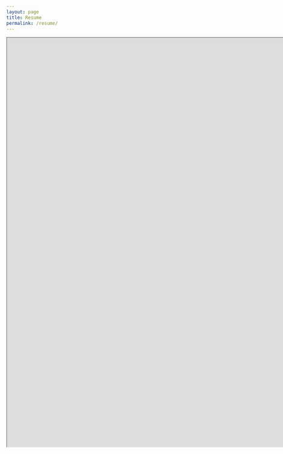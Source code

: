 ```yaml
---
layout: page
title: Resume
permalink: /resume/
---
```


<style type="text/css">
.wrapper {
  max-width: 90%;
}
</style>

<iframe src="https://docs.google.com/document/d/1UtxBwYcgUm21ZfGa0TFo0xZixmLcDT2hwXdmtSaiD7E/edit?embedded=true" width="1920px" height="1080px">Loading </iframe>
